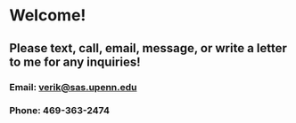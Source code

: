 # Welcome!

## Please text, call, email, message, or write a letter to me for any inquiries! 

### Email: verik@sas.upenn.edu
### Phone: 469-363-2474
